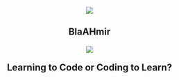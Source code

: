 <p align="center">  
<img src="https://media.tenor.com/-fVbv-yGKcUAAAAC/one-piece.gif">
</p>
<h2 align="center" font-size: 20px>
  BlaAHmir

  <p align="center"> <img src="https://komarev.com/ghpvc/?username=blahmir&color=brightgreen">
    
  Learning to Code or Coding to Learn?</p>
</h2>
